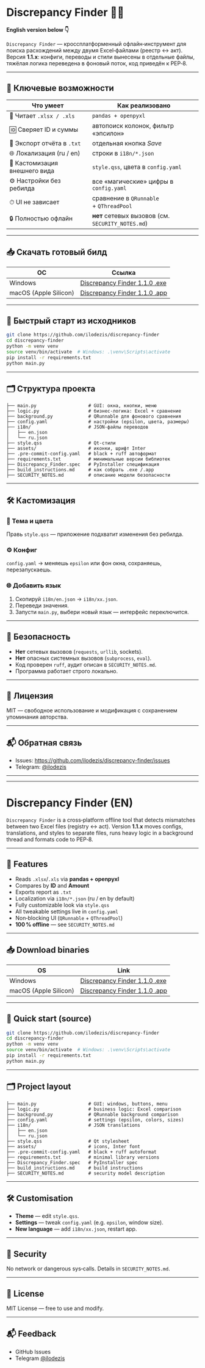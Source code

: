# Discrepancy Finder 🕵️‍♂️

**English version below 👇**

`Discrepancy Finder` — кроссплатформенный офлайн‑инструмент для поиска расхождений между двумя Excel‑файлами (реестр ↔ акт). Версия **1.1.x**: конфиги, переводы и стили вынесены в отдельные файлы, тяжёлая логика переведена в фоновый поток, код приведён к PEP‑8.

---

## 🔧 Ключевые возможности

| Что умеет | Как реализовано |
|-----------|-----------------|
| 📂 Читает `.xlsx / .xls` | `pandas + openpyxl` |
| 🆔 Сверяет ID и суммы | автопоиск колонок, фильтр «эпсилон» |
| 💾 Экспорт отчёта в `.txt` | отдельная кнопка *Save* |
| 🌐 Локализация (ru / en) | строки в `i18n/*.json` |
| 🎨 Кастомизация внешнего вида | `style.qss`, цвета в `config.yaml` |
| ⚙️ Настройки без ребилда | все «магические» цифры в `config.yaml` |
| ⏱ UI не зависает | сравнение в `QRunnable` + `QThreadPool` |
| 🔒 Полностью офлайн | **нет** сетевых вызовов (см. `SECURITY_NOTES.md`) |

---

## 📥 Скачать готовый билд

| ОС | Ссылка |
|----|--------|
| Windows | [Discrepancy Finder 1.1.0 .exe](https://github.com/ilodezis/discrepancy-finder/releases/tag/v.1.1.0-win) |
| macOS (Apple Silicon) | [Discrepancy Finder 1.1.0 .app](https://github.com/ilodezis/discrepancy-finder/releases/tag/v1.1.0-mac) |

---

## 🚀 Быстрый старт из исходников

```bash
git clone https://github.com/ilodezis/discrepancy-finder
cd discrepancy-finder
python -m venv venv
source venv/bin/activate  # Windows: .\venv\Scripts\activate
pip install -r requirements.txt
python main.py
```

---

## 🗂️ Структура проекта

```plaintext
├── main.py                   # GUI: окна, кнопки, меню
├── logic.py                  # бизнес‑логика: Excel + сравнение
├── background.py             # QRunnable для фонового сравнения
├── config.yaml               # настройки (epsilon, цвета, размеры)
├── i18n/                     # JSON‑файлы переводов
│   ├── en.json
│   └── ru.json
├── style.qss                 # Qt‑стили
├── assets/                   # иконки, шрифт Inter
├── .pre-commit-config.yaml   # black + ruff автоформат
├── requirements.txt          # минимальные версии библиотек
├── Discrepancy_Finder.spec   # PyInstaller спецификация
├── build_instructions.md     # как собрать .exe /.app
├── SECURITY_NOTES.md         # описание модели безопасности
```

---

## 🛠️ Кастомизация

### 🎨 Тема и цвета
Правь `style.qss` — приложение подхватит изменения без ребилда.

### ⚙️ Конфиг
`config.yaml` → меняешь `epsilon` или фон окна, сохраняешь, перезапускаешь.

### 🌐 Добавить язык
1. Скопируй `i18n/en.json` → `i18n/xx.json`.
2. Переведи значения.
3. Запусти `main.py`, выбери новый язык — интерфейс переключится.

---

## 🔐 Безопасность

* **Нет** сетевых вызовов (`requests`, `urllib`, sockets).
* **Нет** опасных системных вызовов (`subprocess`, `eval`).
* Код проверен `ruff`, аудит описан в `SECURITY_NOTES.md`.
* Программа работает строго локально.

---

## 📄 Лицензия

MIT — свободное использование и модификация с сохранением упоминания авторства.

---

## 📬 Обратная связь

* Issues: <https://github.com/ilodezis/discrepancy-finder/issues>
* Telegram: [@ilodezis](https://t.me/ilodezis)

---
---

# Discrepancy Finder (EN)

`Discrepancy Finder` is a cross‑platform offline tool that detects mismatches between two Excel files (registry ↔ act). Version **1.1.x** moves configs, translations, and styles to separate files, runs heavy logic in a background thread and formats code to PEP‑8.

---

## 🔧 Features

* Reads `.xlsx`/`.xls` via **pandas + openpyxl**
* Compares by **ID** and **Amount**
* Exports report as `.txt`
* Localization via `i18n/*.json` (ru / en by default)
* Fully customizable look via `style.qss`
* All tweakable settings live in `config.yaml`
* Non‑blocking UI (`QRunnable` + `QThreadPool`)
* **100 % offline** — see `SECURITY_NOTES.md`

---

## 📥 Download binaries

| OS | Link |
|----|------|
| Windows | [Discrepancy Finder 1.1.0 .exe](https://github.com/ilodezis/discrepancy-finder/releases/tag/v.1.1.0-win) |
| macOS (Apple Silicon) | [Discrepancy Finder 1.1.0 .app](https://github.com/ilodezis/discrepancy-finder/releases/tag/v1.1.0-mac) |

---

## 🚀 Quick start (source)

```bash
git clone https://github.com/ilodezis/discrepancy-finder
cd discrepancy-finder
python -m venv venv
source venv/bin/activate  # Windows: .\venv\Scripts\activate
pip install -r requirements.txt
python main.py
```

---

## 🗂️ Project layout

```plaintext
├── main.py                   # GUI: windows, buttons, menu
├── logic.py                  # business logic: Excel comparison
├── background.py             # QRunnable background comparison
├── config.yaml               # settings (epsilon, colors, sizes)
├── i18n/                     # JSON translations
│   ├── en.json
│   └── ru.json
├── style.qss                 # Qt stylesheet
├── assets/                   # icons, Inter font
├── .pre-commit-config.yaml   # black + ruff autoformat
├── requirements.txt          # minimal library versions
├── Discrepancy_Finder.spec   # PyInstaller spec
├── build_instructions.md     # build instructions
├── SECURITY_NOTES.md         # security model description
```

---

## 🛠️ Customisation
* **Theme** — edit `style.qss`.
* **Settings** — tweak `config.yaml` (e.g. `epsilon`, window size).
* **New language** — add `i18n/xx.json`, restart app.

---

## 🔐 Security
No network or dangerous sys‑calls. Details in `SECURITY_NOTES.md`.

---

## 📄 License
MIT License — free to use and modify.

---

## 📬 Feedback
* GitHub Issues
* Telegram [@ilodezis](https://t.me/ilodezis)
